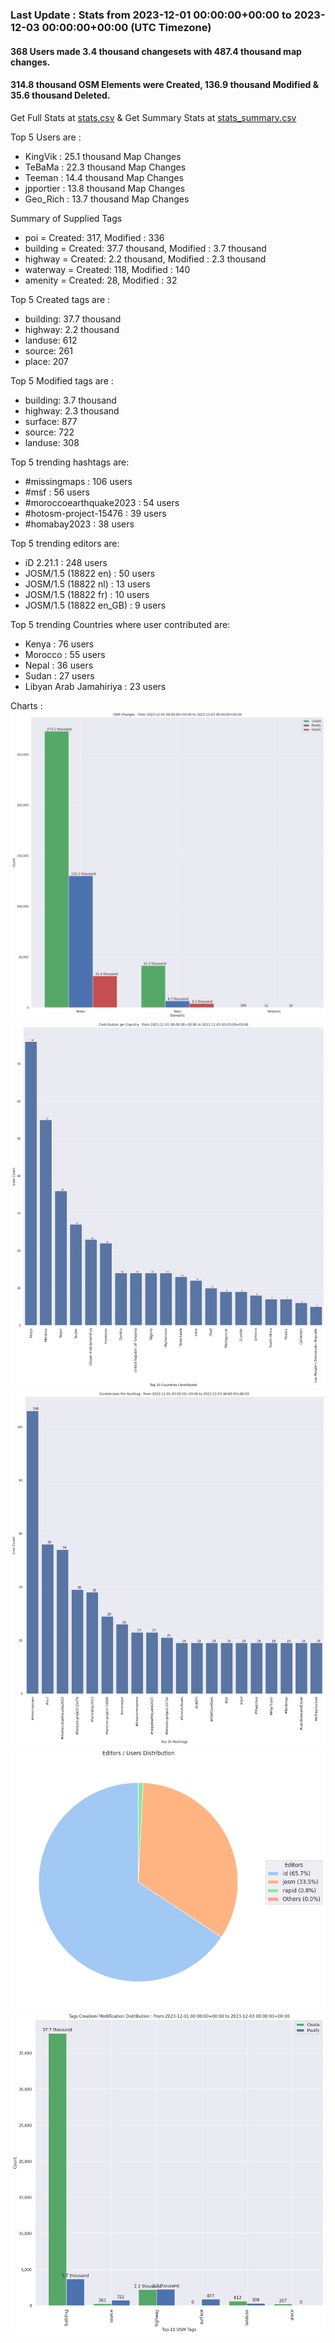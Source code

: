 ### Last Update : Stats from 2023-12-01 00:00:00+00:00 to 2023-12-03 00:00:00+00:00 (UTC Timezone)

#### 368 Users made 3.4 thousand changesets with 487.4 thousand map changes.
#### 314.8 thousand OSM Elements were Created, 136.9 thousand Modified & 35.6 thousand Deleted.
Get Full Stats at [stats.csv](/stats/hotosm/Daily/stats.csv)
 & Get Summary Stats at [stats_summary.csv](/stats/hotosm/Daily/stats_summary.csv)

Top 5 Users are : 
- KingVik : 25.1 thousand Map Changes
- TeBaMa : 22.3 thousand Map Changes
- Teeman : 14.4 thousand Map Changes
- jpportier : 13.8 thousand Map Changes
- Geo_Rich : 13.7 thousand Map Changes

Summary of Supplied Tags
- poi = Created: 317, Modified : 336
- building = Created: 37.7 thousand, Modified : 3.7 thousand
- highway = Created: 2.2 thousand, Modified : 2.3 thousand
- waterway = Created: 118, Modified : 140
- amenity = Created: 28, Modified : 32


Top 5 Created tags are :
- building: 37.7 thousand
- highway: 2.2 thousand
- landuse: 612
- source: 261
- place: 207


Top 5 Modified tags are :
- building: 3.7 thousand
- highway: 2.3 thousand
- surface: 877
- source: 722
- landuse: 308


Top 5 trending hashtags are:
- #missingmaps : 106 users
- #msf : 56 users
- #moroccoearthquake2023 : 54 users
- #hotosm-project-15476 : 39 users
- #homabay2023 : 38 users


Top 5 trending editors are:
- iD 2.21.1 : 248 users
- JOSM/1.5 (18822 en) : 50 users
- JOSM/1.5 (18822 nl) : 13 users
- JOSM/1.5 (18822 fr) : 10 users
- JOSM/1.5 (18822 en_GB) : 9 users


Top 5 trending Countries where user contributed are:
- Kenya : 76 users
- Morocco : 55 users
- Nepal : 36 users
- Sudan : 27 users
- Libyan Arab Jamahiriya : 23 users


 Charts : 
![Alt text](./stats_osm_changes.png) 
![Alt text](./stats_users_per_country.png) 
![Alt text](./stats_users_per_hashtag.png) 
![Alt text](./stats_editors_pie_chart.png) 
![Alt text](./stats_tags.png) 
